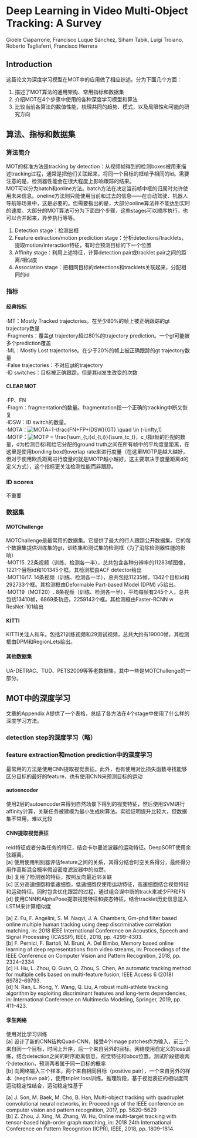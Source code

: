 # Deep Learning in Video Multi-Object Tracking: A Survey
Gioele Ciaparrone, Francisco Luque Sánchez, Siham Tabik,
Luigi Troiano, Roberto Tagliaferri, Francisco Herrera
## Introduction
这篇论文为深度学习模型在MOT中的应用做了相应综述。分为下面几个方面：
1. 描述了MOT算法的通用架构、常用指标和数据集
2. 介绍MOT在4个步骤中使用的各种深度学习模型和算法
3. 比较当前各算法的数值性能，梳理共同的趋势、模式，以及局限性和可能的研究方向
## 算法、指标和数据集
### 算法简介
MOT的标准方法是tracking by detection：从视频帧得到的检测boxes被用来描述tracking过程，通常是把他们关联起来，将同一个目标的框给予相同的id。需要注意的是，检测器性能会在很大程度上影响跟踪的结果。  
MOT可以分为batch和online方法。batch方法在决定当前帧中框的归属时允许使用未来信息。oneline方法则只能使用当前和过去的信息——在自动驾驶、机器人导航等场景中，这是必要的。但需要指出的是，大部分online算法并不能达到实时的速度。大部分的MOT算法可分为下面四个步骤，这些stages可以顺序执行，也可以合并起来，异步执行等等。
1. Detection stage：检测出框
2. Feature extraction/motion prediction stage：分析detections/tracklets，提取motion/interaction特征，有时会预测目标的下一个位置
3. Affinity stage：利用上述特征，计算detection pair或tracklet pair之间的距离/相似度
4. Association stage：把相同目标的detections和tracklets关联起来，分配相同的id
### 指标
#### 经典指标
·MT：Mostly Tracked trajectories。在至少80%的帧上被正确跟踪的gt trajectory数量  
·Fragments：覆盖gt trajectory超过80%的trajectory prediction。一个gt可能被多个prediction覆盖  
·ML：Mostly Lost trajectorise。在少于20%的帧上被正确跟踪的gt trajectory数量  
·False trajectories：不对应gt的trajectory  
·ID switches：目标被正确跟踪，但是其id发生改变的次数  
#### CLEAR MOT
·FP、FN  
·Fragm：fragmentation的数量。fragmentation指一个正确的tracking中断又恢复  
·IDSW：ID switch的数量。  
·MOTA：<img src="https://latex.codecogs.com/svg.image?MOTA=1-\frac{FN&plus;FP&plus;IDSW}{GT}&space;\quad&space;\in&space;(-\infty,1]" title="MOTA=1-\frac{FN+FP+IDSW}{GT} \quad \in (-\infty,1]" />  
·MOTP：<img src="https://latex.codecogs.com/svg.image?MOTP&space;=&space;\frac{\sum_{t,i}d_{t,i}}{\sum_tc_t}" title="MOTP = \frac{\sum_{t,i}d_{t,i}}{\sum_tc_t}" />，c_t指t帧的匹配的数量，d为检测目标i和给它分配的ground truth之间在所有帧中的平均度量距离，在这里是使用bonding box的overlap rate来进行度量（在这里MOTP是越大越好，但对于使用欧氏距离进行度量的就是MOTP越小越好，这主要取决于度量距离d的定义方式），这个指标更关注检测性能而非跟踪。  
### ID scores
不重要
### 数据集
#### MOTChallenge
MOTChallenge是最常用的数据集。它提供了最大的行人跟踪公开数据集。它的每个数据集提供训练集的gt，训练集和测试集的检测框（为了消除检测器性能的影响）  
 ·MOT15. 22条视频（训练、检测各一半），总共包含各种分辨率的11283帧图像，1221个目标id和101345个框。其检测框由ACF detector给出  
 ·MOT16/17. 14条视频（训练、检测各一半），总共包括11235帧，1342个目标id和292733个框。其检测框由Deformable Part-based Model (DPM) v5给出。  
 ·MOT19（MOT20）. 8条视频（训练、检测各一半），平均每帧有245个人，总共包括13410帧，6869条轨迹，2259143个框。其检测框由Faster-RCNN w ResNet-101给出  
 #### KITTI
 KITTI关注人和车。包括21训练视频和29测试视频，总共大约有19000帧，其检测框由DPM和RegionLets给出。
 #### 其他数据集
 UA-DETRAC、TUD、PETS2009等等老数据集，其中一些是MOTChallenge的一部分。
 ## MOT中的深度学习
 文章的Appendix A提供了一个表格，总结了各方法在4个stage中使用了什么样的深度学习方法。
 ### detection step的深度学习（略）
 ### feature extraction和motion prediction中的深度学习
 最常用的方法是使用CNN提取视觉表征。此外，也有使用对比损失函数寻找能够区分目标的最好的feature，也有使用CNN来预测目标的运动
 #### autoencoder
 使用2层的autoencoder来得到自然场景下得到的视觉特征，然后使用SVM进行affinity计算，关联任务被建模为最小生成树算法。实验证明提升比较大，但数据集不常用，难以比较
 #### CNN提取视觉表征
 reid特征或者分类任务的特征，结合卡尔曼滤波器的运动特征。DeepSORT使用余弦距离。  
 [a] 使用使用判别器评估feature之间的关系，其得分结合时空关系得分，最终得分用作高斯混合概率假设密度滤波器中的似然。  
 [b] 复用了检测器的特征，按照反向最近邻关联  
 [c] 区分高速细胞和低速细胞，低速细胞仅使用运动特征，高速细胞结合视觉特征和运动特征。同时包含优化跟踪的过程，通过组合误中断的track来减少FP和FN  
 [d] 使用CNN和AlphaPose提取视觉特征和姿态特征，结合tracklet历史信息送入LSTM来计算相似度  
   
 [a] Z. Fu, F. Angelini, S. M. Naqvi, J. A. Chambers, Gm-phd filter based online multiple human tracking using deep discriminative correlation
matching, in: 2018 IEEE International Conference on Acoustics, Speech and Signal Processing (ICASSP), IEEE, 2018, pp. 4299–4303.  
[b] F. Pernici, F. Bartoli, M. Bruni, A. Del Bimbo, Memory based online learning of deep representations from video streams, in: Proceedings of
the IEEE Conference on Computer Vision and Pattern Recognition, 2018, pp. 2324–2334  
 [c] H. Hu, L. Zhou, Q. Guan, Q. Zhou, S. Chen, An automatic tracking method for multiple cells based on multi-feature fusion, IEEE Access 6
(2018) 69782–69793.  
[d] N. Ran, L. Kong, Y. Wang, Q. Liu, A robust multi-athlete tracking algorithm by exploiting discriminant features and long-term dependencies,
in: International Conference on Multimedia Modeling, Springer, 2019, pp. 411–423.  
#### 孪生网络
使用对比学习训练  
[a]  设计了新的CNN结构Quad-CNN，接受4个image patches作为输入，前三个来自同一个目标，时间上升序，后一个来自另外的目标。网络使用自定义的loss训练，结合detection之间的时序距离信息，视觉特征和bbox位置。测试阶段接收两个detection，预测两者属于同一目标的概率  
[b] 向网络输入三个样本，两个来自相同目标（positive pair），一个来自另外的样本（negtiave pair），使用triplet loss训练。推理阶段，基于视觉表征的相似度同运动稳定性结合，运动稳定性基于

[a]  J. Son, M. Baek, M. Cho, B. Han, Multi-object tracking with quadruplet convolutional neural networks, in: Proceedings of the IEEE
conference on computer vision and pattern recognition, 2017, pp. 5620–5629  
[b] Z. Zhou, J. Xing, M. Zhang, W. Hu, Online multi-target tracking with tensor-based high-order graph matching, in: 2018 24th International
Conference on Pattern Recognition (ICPR), IEEE, 2018, pp. 1809–1814.
